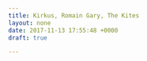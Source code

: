 ```yaml
---
title: Kirkus, Romain Gary, The Kites
layout: none
date: 2017-11-13 17:55:48 +0000
draft: true

---
```

